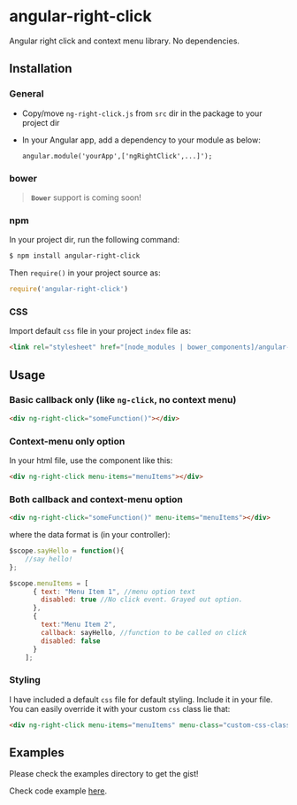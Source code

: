 # angular-right-click
Angular right click and context menu library. No dependencies.

## Installation

### General
- Copy/move `ng-right-click.js` from `src` dir in the package to your project dir
- In your Angular app, add a dependency to your module as below:
  
  `angular.module('yourApp',['ngRightClick',...]');` 
  
### bower


> **`Bower`** support is coming soon!


### npm
In your project dir, run the following command:

```sh
$ npm install angular-right-click
```
Then `require()` in your project source as:

```javascript
require('angular-right-click')
```

### CSS 
Import default `css` file in your project `index` file as: 

```html
<link rel="stylesheet" href="[node_modules | bower_components]/angular-right-click/src/css/ng-right-click.css">
```

## Usage

### Basic callback only (like `ng-click`, no context menu)

```html
<div ng-right-click="someFunction()"></div>
```

### Context-menu only option

In your html file, use the component like this:

```html
<div ng-right-click menu-items="menuItems"></div>
```

### Both callback and context-menu option

```html
<div ng-right-click="someFunction()" menu-items="menuItems"></div>
```

where the data format is (in your controller):

```javascript
$scope.sayHello = function(){
    //say hello!
};

$scope.menuItems = [
      { text: "Menu Item 1", //menu option text
        disabled: true //No click event. Grayed out option.
      },
      {
        text:"Menu Item 2", 
        callback: sayHello, //function to be called on click 
        disabled: false
      }
    ];
```

### Styling

I have included a default `css` file for default styling. Include it in your file. You can easily override it with your custom `css` class lie that:

```html
<div ng-right-click menu-items="menuItems" menu-class="custom-css-class"></div>
```

## Examples

Please check the examples directory to get the gist!

Check code example [here](https://github.com/zeeshanhyder/angular-right-click/tree/master/examples).
